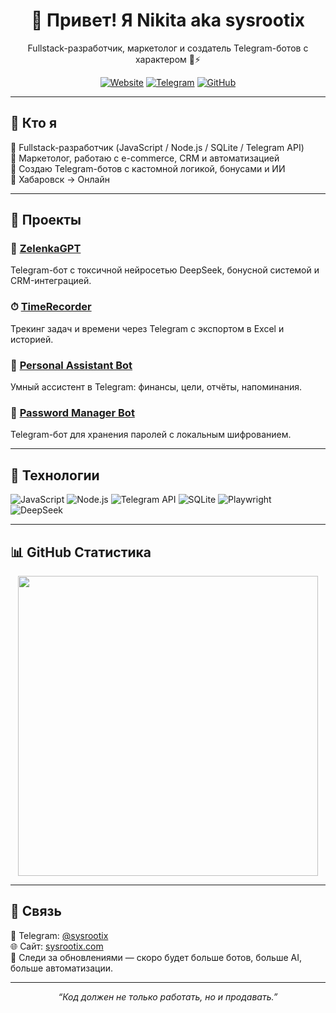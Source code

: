 <h1 align="center">👋 Привет! Я Nikita aka sysrootix</h1>

<p align="center">
  Fullstack-разработчик, маркетолог и создатель Telegram-ботов с характером 🧠⚡️
</p>

<div align="center">

[![Website](https://img.shields.io/badge/🌐-sysrootix.com-000?style=flat&logo=Google-Chrome&logoColor=white)](https://sysrootix.com)
[![Telegram](https://img.shields.io/badge/📬-@sysrootix-2CA5E0?style=flat&logo=telegram)](https://t.me/sysrootix)
[![GitHub](https://img.shields.io/github/followers/sysrootix?label=GitHub&style=flat&logo=github)](https://github.com/sysrootix)

</div>

---

## 🧩 Кто я

🧠 Fullstack-разработчик (JavaScript / Node.js / SQLite / Telegram API)  
💼 Маркетолог, работаю с e-commerce, CRM и автоматизацией  
🤖 Создаю Telegram-ботов с кастомной логикой, бонусами и ИИ  
📍 Хабаровск → Онлайн  

---

## 🚀 Проекты

### 🤬 [ZelenkaGPT](https://github.com/sysrootix/sysrootix-gpt)
Telegram-бот с токсичной нейросетью DeepSeek, бонусной системой и CRM-интеграцией.

### ⏱ [TimeRecorder](https://github.com/sysrootix/TimeRecorder)
Трекинг задач и времени через Telegram с экспортом в Excel и историей.

### 🤖 [Personal Assistant Bot](https://github.com/sysrootix/personal-assistant-bot)
Умный ассистент в Telegram: финансы, цели, отчёты, напоминания.

### 🔐 [Password Manager Bot](https://github.com/sysrootix/password-manager-bot)
Telegram-бот для хранения паролей с локальным шифрованием.

---

## 🧰 Технологии

![JavaScript](https://img.shields.io/badge/JavaScript-F7DF1E?style=flat&logo=javascript&logoColor=000)
![Node.js](https://img.shields.io/badge/Node.js-339933?style=flat&logo=node.js&logoColor=fff)
![Telegram API](https://img.shields.io/badge/Telegram%20API-26A5E4?style=flat&logo=telegram)
![SQLite](https://img.shields.io/badge/SQLite-003B57?style=flat&logo=sqlite)
![Playwright](https://img.shields.io/badge/Playwright-2E2E2E?style=flat&logo=microsoft)
![DeepSeek](https://img.shields.io/badge/DeepSeek-AI-black)

---

## 📊 GitHub Статистика

<p align="center">
  <img src="https://github-readme-stats.vercel.app/api?username=sysrootix&show_icons=true&theme=tokyonight" width="480" />
</p>

---

## 💬 Связь

📨 Telegram: [@sysrootix](https://t.me/sysrootix)  
🌐 Сайт: [sysrootix.com](https://sysrootix.com)  
👀 Следи за обновлениями — скоро будет больше ботов, больше AI, больше автоматизации.

---

<p align="center">
  <i>“Код должен не только работать, но и продавать.”</i>
</p>
